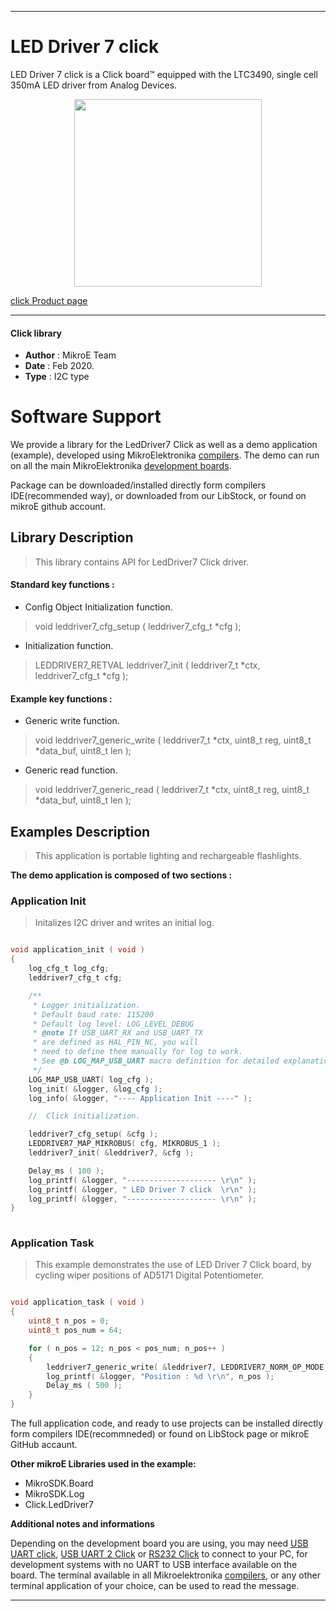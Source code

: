 
---
# LED Driver 7 click

LED Driver 7 click is a Click board™ equipped with the LTC3490, single cell 350mA LED driver from Analog Devices.

<p align="center">
  <img src="https://download.mikroe.com/images/click_for_ide/leddriver7_click.png" height=300px>
</p>

[click Product page](https://www.mikroe.com/led-driver-7-click)

---


#### Click library 

- **Author**        : MikroE Team
- **Date**          : Feb 2020.
- **Type**          : I2C type


# Software Support

We provide a library for the LedDriver7 Click 
as well as a demo application (example), developed using MikroElektronika 
[compilers](https://shop.mikroe.com/compilers). 
The demo can run on all the main MikroElektronika [development boards](https://shop.mikroe.com/development-boards).

Package can be downloaded/installed directly form compilers IDE(recommended way), or downloaded from our LibStock, or found on mikroE github account. 

## Library Description

> This library contains API for LedDriver7 Click driver.

#### Standard key functions :

- Config Object Initialization function.
> void leddriver7_cfg_setup ( leddriver7_cfg_t *cfg ); 
 
- Initialization function.
> LEDDRIVER7_RETVAL leddriver7_init ( leddriver7_t *ctx, leddriver7_cfg_t *cfg );

#### Example key functions :

- Generic write function.
> void leddriver7_generic_write ( leddriver7_t *ctx, uint8_t reg, uint8_t *data_buf, uint8_t len );
 
- Generic read function.
> void leddriver7_generic_read ( leddriver7_t *ctx, uint8_t reg, uint8_t *data_buf, uint8_t len );

## Examples Description

> This application is portable lighting and rechargeable flashlights.

**The demo application is composed of two sections :**

### Application Init 

> Initalizes I2C driver and writes an initial log.

```c

void application_init ( void )
{
    log_cfg_t log_cfg;
    leddriver7_cfg_t cfg;

    /** 
     * Logger initialization.
     * Default baud rate: 115200
     * Default log level: LOG_LEVEL_DEBUG
     * @note If USB_UART_RX and USB_UART_TX 
     * are defined as HAL_PIN_NC, you will 
     * need to define them manually for log to work. 
     * See @b LOG_MAP_USB_UART macro definition for detailed explanation.
     */
    LOG_MAP_USB_UART( log_cfg );
    log_init( &logger, &log_cfg );
    log_info( &logger, "---- Application Init ----" );

    //  Click initialization.

    leddriver7_cfg_setup( &cfg );
    LEDDRIVER7_MAP_MIKROBUS( cfg, MIKROBUS_1 );
    leddriver7_init( &leddriver7, &cfg );

    Delay_ms ( 100 );
    log_printf( &logger, "-------------------- \r\n" );
    log_printf( &logger, " LED Driver 7 click  \r\n" );
    log_printf( &logger, "-------------------- \r\n" );
}
  
```

### Application Task

> This example demonstrates the use of LED Driver 7 Click board,
> by cycling wiper positions of AD5171 Digital Potentiometer.

```c

void application_task ( void )
{
    uint8_t n_pos = 0;
    uint8_t pos_num = 64;

    for ( n_pos = 12; n_pos < pos_num; n_pos++ )
    {
        leddriver7_generic_write( &leddriver7, LEDDRIVER7_NORM_OP_MODE, &n_pos, 1 );
        log_printf( &logger, "Position : %d \r\n", n_pos );
        Delay_ms ( 500 );
    }
}  

```

The full application code, and ready to use projects can be  installed directly form compilers IDE(recommneded) or found on LibStock page or mikroE GitHub accaunt.

**Other mikroE Libraries used in the example:** 

- MikroSDK.Board
- MikroSDK.Log
- Click.LedDriver7

**Additional notes and informations**

Depending on the development board you are using, you may need 
[USB UART click](https://shop.mikroe.com/usb-uart-click), 
[USB UART 2 Click](https://shop.mikroe.com/usb-uart-2-click) or 
[RS232 Click](https://shop.mikroe.com/rs232-click) to connect to your PC, for 
development systems with no UART to USB interface available on the board. The 
terminal available in all Mikroelektronika 
[compilers](https://shop.mikroe.com/compilers), or any other terminal application 
of your choice, can be used to read the message.



---
